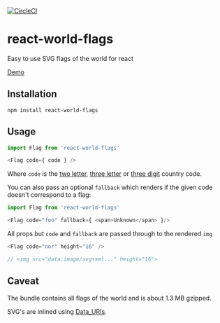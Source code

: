 [![CircleCI](https://circleci.com/gh/smucode/react-world-flags.svg?style=svg)](https://circleci.com/gh/smucode/react-world-flags)


# react-world-flags

Easy to use SVG flags of the world for react

[Demo](https://smucode.github.io/react-world-flags/)

## Installation

```
npm install react-world-flags
```

## Usage

```javascript
import Flag from 'react-world-flags'

<Flag code={ code } />
```

Where `code` is the [two letter](https://en.wikipedia.org/wiki/ISO_3166-1_alpha-2), [three letter](https://en.wikipedia.org/wiki/ISO_3166-1_alpha-3) or [three digit](https://en.wikipedia.org/wiki/ISO_3166-1_numeric) country code.

You can also pass an optional `fallback` which renders if the given code doesn't correspond to a flag:

```javascript
import Flag from 'react-world-flags'

<Flag code="foo" fallback={ <span>Unknown</span> }/>
```

All props but `code` and `fallback` are passed through to the rendered `img`

```javascript
<Flag code="nor" height="16" />

// <img src="data:image/svg+xml..." height="16">
```

## Caveat

The bundle contains all flags of the world and is about 1.3 MB gzipped.

SVG's are inlined using [Data_URIs](https://developer.mozilla.org/en-US/docs/Web/HTTP/Basics_of_HTTP/Data_URIs).
